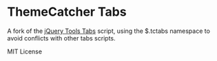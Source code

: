 # ThemeCatcher Tabs

A fork of the [jQuery Tools Tabs](http://jquerytools.github.io/demos/tabs/index.html) script, using the $.tctabs namespace to avoid conflicts with other tabs scripts.

MIT License